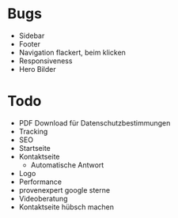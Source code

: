 # Bugs
- Sidebar
- Footer
- Navigation flackert, beim klicken
- Responsiveness
- Hero Bilder

# Todo
- PDF Download für Datenschutzbestimmungen
- Tracking
- SEO
- Startseite
- Kontaktseite
    - Automatische Antwort
- Logo
- Performance
- provenexpert google sterne
- Videoberatung
- Kontaktseite hübsch machen
